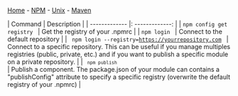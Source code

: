 [Home](../README.md) - [NPM](../docs/npm.md) - [Unix](../docs/unix-commands.md) - [Maven](../docs/maven.md)

| Command |    Description  |
| ------------- |: -------------: |
| <code>npm config get registry </code> | Get the registry of your .npmrc |
| <code>npm login </code> | Connect to the default repository |
| <code> npm login --registry=https://yourrepository.com </code> | Connect to a specific repository. This can be useful if you manage multiples registries (public, private, etc.) and if you want to publish a specific module on a private repository. |
| <code><code> npm publish </code></code> | Publish a component. The package.json of your module can contains a "publishConfig" attribute to specify a specific registry (overwrite the default registry of your .npmrc) |


